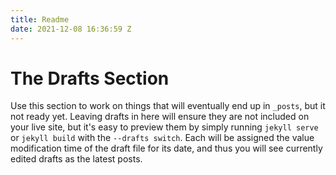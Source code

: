 ```yaml
---
title: Readme
date: 2021-12-08 16:36:59 Z
---
```


# The Drafts Section

Use this section to work on things that will eventually end up in `_posts`, but it not ready yet. Leaving drafts in here will ensure they are not included on your live site, but it's easy to preview them  by simply running `jekyll serve` or `jekyll build` with the `--drafts switch`. Each will be assigned the value modification time of the draft file for its date, and thus you will see currently edited drafts as the latest posts.
